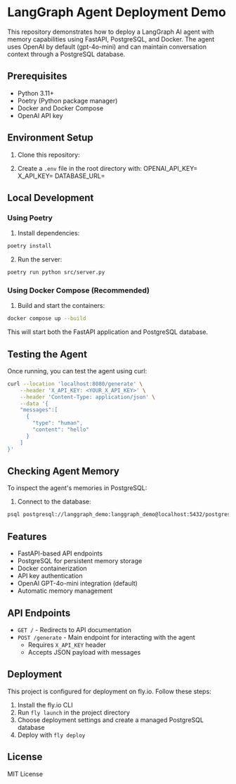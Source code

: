 # LangGraph Agent Deployment Demo

This repository demonstrates how to deploy a LangGraph AI agent with memory capabilities using FastAPI, PostgreSQL, and Docker. The agent uses OpenAI by default (gpt-4o-mini) and can maintain conversation context through a PostgreSQL database.

## Prerequisites

- Python 3.11+
- Poetry (Python package manager)
- Docker and Docker Compose
- OpenAI API key

## Environment Setup

1. Clone this repository:

2. Create a `.env` file in the root directory with:
OPENAI_API_KEY=
X_API_KEY=
DATABASE_URL=

## Local Development

### Using Poetry

1. Install dependencies:
```bash
poetry install
```
2. Run the server:
```bash
poetry run python src/server.py
```

### Using Docker Compose (Recommended)

1. Build and start the containers:
```bash
docker compose up --build
```

This will start both the FastAPI application and PostgreSQL database.

## Testing the Agent

Once running, you can test the agent using curl:

```bash
curl --location 'localhost:8080/generate' \
    --header 'X_API_KEY: <YOUR_X_API_KEY>' \
    --header 'Content-Type: application/json' \
    --data '{
    "messages":[
      {
        "type": "human",
        "content": "hello"
      }
    ]
}'
```


## Checking Agent Memory

To inspect the agent's memories in PostgreSQL:

1. Connect to the database:
```bash
psql postgresql://langgraph_demo:langgraph_demo@localhost:5432/postgres
```

## Features

- FastAPI-based API endpoints
- PostgreSQL for persistent memory storage
- Docker containerization
- API key authentication
- OpenAI GPT-4o-mini integration (default)
- Automatic memory management

## API Endpoints

- `GET /` - Redirects to API documentation
- `POST /generate` - Main endpoint for interacting with the agent
  - Requires `X_API_KEY` header
  - Accepts JSON payload with messages

## Deployment

This project is configured for deployment on fly.io. Follow these steps:

1. Install the fly.io CLI
2. Run `fly launch` in the project directory
3. Choose deployment settings and create a managed PostgreSQL database
4. Deploy with `fly deploy`

## License

MIT License
